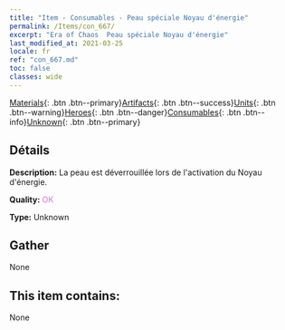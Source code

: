 ```yaml
---
title: "Item - Consumables - Peau spéciale Noyau d'énergie"
permalink: /Items/con_667/
excerpt: "Era of Chaos  Peau spéciale Noyau d'énergie"
last_modified_at: 2021-03-25
locale: fr
ref: "con_667.md"
toc: false
classes: wide
---
```

 [Materials](/fr/Items/){: .btn .btn--primary}[Artifacts](/fr/Items/Artifacts/){: .btn .btn--success}[Units](/fr/Items/Units/){: .btn .btn--warning}[Heroes](/fr/Items/Heroes/){: .btn .btn--danger}[Consumables](/fr/Items/Consumables/){: .btn .btn--info}[Unknown](/fr/Items/Unknown/){: .btn .btn--primary}

## Détails
 **Description:** La peau est déverrouillée lors de l'activation du Noyau d'énergie.

 **Quality:** <span style="color: #DA70D6">OK</span>

 **Type:** Unknown

## Gather

  None

## This item contains:

  None

